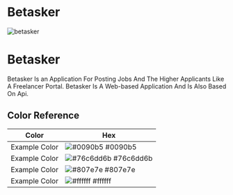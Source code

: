 
# Betasker
![betasker](https://user-images.githubusercontent.com/45000686/164983758-90627ed3-aee3-4e76-aa28-5df5afda8882.jpg)


# Betasker
Betasker Is an Application For Posting Jobs And The Higher Applicants Like A Freelancer Portal. Betasker Is A Web-based Application And Is Also Based On Api.

## Color Reference

| Color             | Hex                                                                |
| ----------------- | ------------------------------------------------------------------ |
| Example Color | ![#0090b5](https://via.placeholder.com/10/0090b5?text=+) #0090b5 |
| Example Color | ![#76c6dd6b](https://via.placeholder.com/10/76c6dd6b?text=+) #76c6dd6b |
| Example Color | ![#807e7e](https://via.placeholder.com/10/807e7e?text=+) #807e7e  |
| Example Color | ![#ffffff](https://via.placeholder.com/10/ffffff?text=+) #ffffff |

